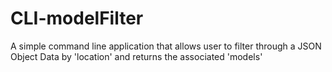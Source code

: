 # CLI-modelFilter
A simple command line application that allows user to filter through a JSON Object Data by 'location' and returns the associated 'models'
